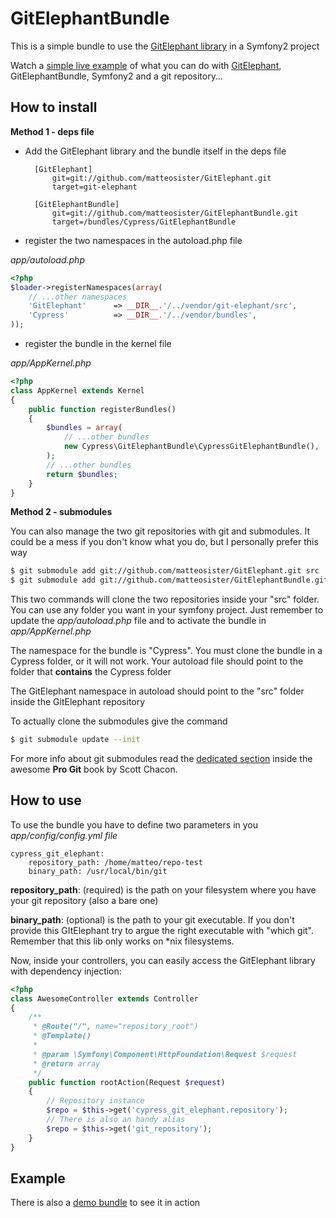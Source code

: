 # GitElephantBundle #

This is a simple bundle to use the [GitElephant library](https://github.com/matteosister/GitElephant) in a Symfony2 project

Watch a [simple live example](http://gitelephant.cypresslab.net.158.69-195-222.groveurl.com/) of what you can do with [GitElephant](https://github.com/matteosister/GitElephant), GitElephantBundle, Symfony2 and a git repository...

How to install
--------------

**Method 1 - deps file**

- Add the GitElephant library and the bundle itself in the deps file


        [GitElephant]
            git=git://github.com/matteosister/GitElephant.git
            target=git-elephant

        [GitElephantBundle]
            git=git://github.com/matteosister/GitElephantBundle.git
            target=/bundles/Cypress/GitElephantBundle

- register the two namespaces in the autoload.php file

*app/autoload.php*

``` php
<?php
$loader->registerNamespaces(array(
    // ...other namespaces
    'GitElephant'      => __DIR__.'/../vendor/git-elephant/src',
    'Cypress'          => __DIR__.'/../vendor/bundles',
));
```

- register the bundle in the kernel file

*app/AppKernel.php*

``` php
<?php
class AppKernel extends Kernel
{
    public function registerBundles()
    {
        $bundles = array(
            // ...other bundles
            new Cypress\GitElephantBundle\CypressGitElephantBundle(),
        );
        // ...other bundles
        return $bundles;
    }
}
```

**Method 2 - submodules**

You can also manage the two git repositories with git and submodules. It could be a mess if you don't know what you do, but I personally prefer this way

``` bash
$ git submodule add git://github.com/matteosister/GitElephant.git src
$ git submodule add git://github.com/matteosister/GitElephantBundle.git src
```

This two commands will clone the two repositories inside your "src" folder. You can use any folder you want in your symfony project. Just remember to update the *app/autoload.php* file and to activate the bundle in *app/AppKernel.php*

The namespace for the bundle is "Cypress". You must clone the bundle in a Cypress folder, or it will not work. Your autoload file should point to the folder that **contains** the Cypress folder

The GitElephant namespace in autoload should point to the "src" folder inside the GitElephant repository

To actually clone the submodules give the command

``` bash
$ git submodule update --init
```

For more info about git submodules read the [dedicated section](http://progit.org/book/ch6-6.html) inside the awesome **Pro Git** book by Scott Chacon.

How to use
----------

To use the bundle you have to define two parameters in you *app/config/config.yml file*

    cypress_git_elephant:
        repository_path: /home/matteo/repo-test
        binary_path: /usr/local/bin/git

**repository_path**: (required) is the path on your filesystem where you have your git repository (also a bare one)

**binary_path**: (optional) is the path to your git executable. If you don't provide this GItElephant try to argue the right executable with "which git". Remember that this lib only works on *nix filesystems.

Now, inside your controllers, you can easily access the GitElephant library with dependency injection:

``` php
<?php
class AwesomeController extends Controller
{
    /**
     * @Route("/", name="repository_root")
     * @Template()
     *
     * @param \Symfony\Component\HttpFoundation\Request $request
     * @return array
     */
    public function rootAction(Request $request)
    {
        // Repository instance
        $repo = $this->get('cypress_git_elephant.repository');
        // There is also an handy alias
        $repo = $this->get('git_repository');
    }
}
```

Example
-------

There is also a [demo bundle](https://github.com/matteosister/GitElephantDemoBundle) to see it in action